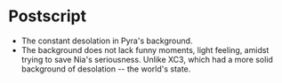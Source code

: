 # Postscript

- The constant desolation in Pyra's background. 
- The background does not lack funny moments, light feeling, amidst trying to save Nia's seriousness. Unlike XC3, which had a more solid background of desolation -- the world's state. 